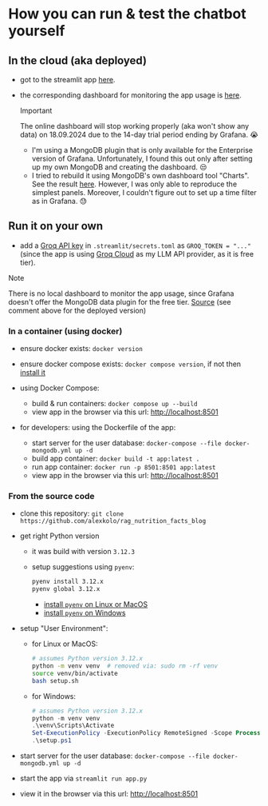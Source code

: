# How you can run & test the chatbot yourself

## In the cloud (aka deployed)

- got to the streamlit app [here](https://dr-greger-blog-bot.streamlit.app/).
- the corresponding dashboard for monitoring the app usage is [here](https://chatbotdrgreger.grafana.net/public-dashboards/1ae4a1c3c47c41478e16d97aaa5a2276).

    > [!IMPORTANT]
    > The online dashboard will stop working properly (aka won't show any data) on 18.09.2024 due to the 14-day trial period ending by Grafana. 😭
  - I'm using a MongoDB plugin that is only available for the Enterprise version of Grafana. Unfortunately, I found this out only after setting up my own MongoDB and creating the dashboard. 😒
  - I tried to rebuild it using MongoDB's own dashboard tool "Charts". See the result [here](https://charts.mongodb.com/charts-project-0-dwgewmy/public/dashboards/10ed0c93-9fb1-4b89-a1e3-966fddef4f27). However, I was only able to reproduce the simplest panels. Moreover, I couldn't figure out to set up a time filter as in Grafana. 😓

## Run it on your own

- add a [Groq API key](https://console.groq.com/keys) in `.streamlit/secrets.toml` as `GROQ_TOKEN = "..."` (since the app is using [Groq Cloud](https://groq.com/) as my LLM API provider, as it is free tier).

> [!NOTE]
> There is no local dashboard to monitor the app usage, since Grafana doesn't offer the MongoDB data plugin for the free tier. [Source](https://grafana.com/docs/grafana/latest/introduction/grafana-enterprise/#enterprise-data-sources) (see comment above for the deployed version)

### In a container (using docker)

- ensure docker exists: `docker version`
- ensure docker compose exists: `docker compose version`, if not then [install it](https://docs.docker.com/compose/install/linux/)

- using Docker Compose:
  - build & run containers: `docker compose up --build`
  - view app in the browser via this url: <http://localhost:8501>

- for developers: using the Dockerfile of the app:
  - start server for the user database: `docker-compose --file docker-mongodb.yml up -d`
  - build app container: `docker build -t app:latest .`
  - run app container: `docker run -p 8501:8501 app:latest`
  - view app in the browser via this url: <http://localhost:8501>

### From the source code

- clone this repository: `git clone https://github.com/alexkolo/rag_nutrition_facts_blog`

- get right Python version
  - it was build with version `3.12.3`
  - setup suggestions using `pyenv`:

    ```bash
    pyenv install 3.12.x
    pyenv global 3.12.x
    ```

    - [install `pyenv` on Linux or MacOS](https://github.com/pyenv/pyenv)
    - [install `pyenv` on Windows](https://github.com/pyenv-win/pyenv-win)

- setup "User Environment":
  - for Linux or MacOS:

    ```bash
    # assumes Python version 3.12.x
    python -m venv venv  # removed via: sudo rm -rf venv
    source venv/bin/activate
    bash setup.sh
    ```

  - for Windows:

    ```powershell
    # assumes Python version 3.12.x
    python -m venv venv
    .\venv\Scripts\Activate
    Set-ExecutionPolicy -ExecutionPolicy RemoteSigned -Scope Process
    .\setup.ps1
    ```

- start server for the user database: `docker-compose --file docker-mongodb.yml up -d`
- start the app via `streamlit run app.py`
- view it in the browser via this url: <http://localhost:8501>
